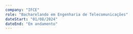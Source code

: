 ```yaml
---
company: "IFCE"
role: "Bacharelando em Engenharia de Telecomunicações"
dateStart: "01/08/2024"
dateEnd: "Em andamento"
---
```

